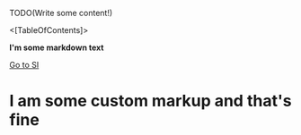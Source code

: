 <!--Title:Documentation-->
<!--Url:-->

TODO(Write some content!)

<[TableOfContents]>


**I'm some markdown text**

[Go to SI](http://si.com)

<h1>I am some custom markup and that's fine</h1>


